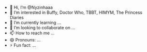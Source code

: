- 👋 Hi, I’m @Nyzinhaaa
- 👀 I’m interested in Buffy, Doctor Who, TBBT, HIMYM, The Princess Diaries
- 🌱 I’m currently learning ...
- 💞️ I’m looking to collaborate on ...
- 📫 How to reach me ...
- 😄 Pronouns: ...
- ⚡ Fun fact: ...

<!---
Nyzinhaaa/Nyzinhaaa is a ✨ special ✨ repository because its `README.md` (this file) appears on your GitHub profile.
You can click the Preview link to take a look at your changes.
--->
